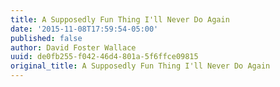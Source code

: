 ```yaml
---
title: A Supposedly Fun Thing I'll Never Do Again
date: '2015-11-08T17:59:54-05:00'
published: false
author: David Foster Wallace
uuid: de0fb255-f042-46d4-801a-5f6ffce09815
original_title: A Supposedly Fun Thing I'll Never Do Again
---
```


